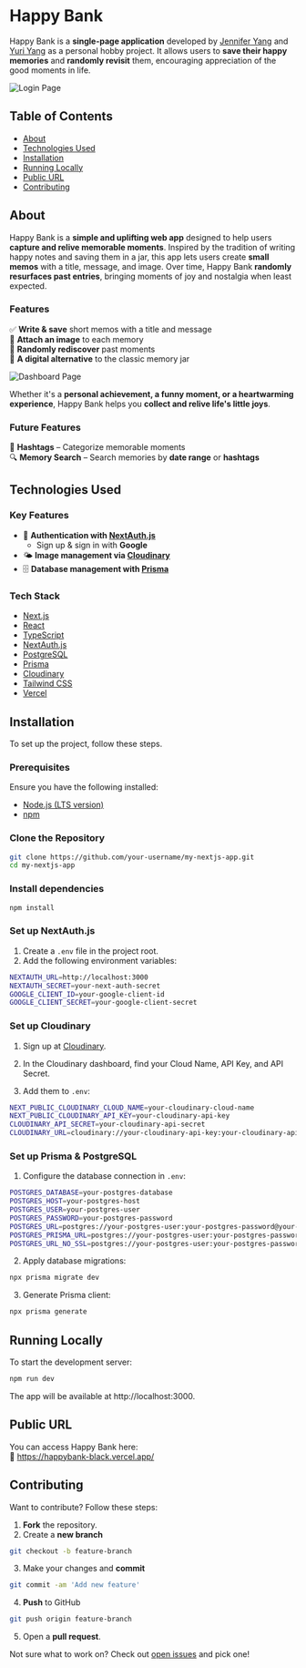 # **Happy Bank**

Happy Bank is a **single-page application** developed by [Jennifer Yang](https://github.com/jenniferjinyoungyang) and [Yuri Yang](https://github.com/itsyurika) as a personal hobby project. It allows users to **save their happy memories** and **randomly revisit** them, encouraging appreciation of the good moments in life.

![Login Page](https://res.cloudinary.com/dujcvkecm/image/upload/v1741314689/happybank_screenshot_01_abqmgv.png)

## **Table of Contents**

- [About](#about)
- [Technologies Used](#technologies-used)
- [Installation](#installation)
- [Running Locally](#running-locally)
- [Public URL](#public-url)
- [Contributing](#contributing)

## **About**

Happy Bank is a **simple and uplifting web app** designed to help users **capture and relive memorable moments**. Inspired by the tradition of writing happy notes and saving them in a jar, this app lets users create **small memos** with a title, message, and image. Over time, Happy Bank **randomly resurfaces past entries**, bringing moments of joy and nostalgia when least expected.

### **Features**

✅ **Write & save** short memos with a title and message  
📸 **Attach an image** to each memory  
🔄 **Randomly rediscover** past moments  
💾 **A digital alternative** to the classic memory jar

![Dashboard Page](https://res.cloudinary.com/dujcvkecm/image/upload/v1741314688/happybank_screenshot_02_plliry.png)

Whether it's a **personal achievement, a funny moment, or a heartwarming experience**, Happy Bank helps you **collect and relive life's little joys**.

### **Future Features**

🔖 **Hashtags** – Categorize memorable moments  
🔍 **Memory Search** – Search memories by **date range** or **hashtags**

## **Technologies Used**

### **Key Features**

- 🔐 **Authentication with [NextAuth.js](https://next-auth.js.org/)**
  - Sign up & sign in with **Google**
- 🌤️ **Image management via [Cloudinary](https://cloudinary.com/)**
- 🗄️ **Database management with [Prisma](https://www.prisma.io/)**

### **Tech Stack**

- [Next.js](https://nextjs.org/)
- [React](https://reactjs.org/)
- [TypeScript](https://www.typescriptlang.org/)
- [NextAuth.js](https://next-auth.js.org/)
- [PostgreSQL](https://www.postgresql.org/)
- [Prisma](https://www.prisma.io/)
- [Cloudinary](https://cloudinary.com/)
- [Tailwind CSS](https://tailwindcss.com/)
- [Vercel](https://vercel.com/)

## **Installation**

To set up the project, follow these steps.

### **Prerequisites**

Ensure you have the following installed:

- [Node.js (LTS version)](https://nodejs.org/)
- [npm](https://www.npmjs.com/)

### **Clone the Repository**

```bash
git clone https://github.com/your-username/my-nextjs-app.git
cd my-nextjs-app
```

### **Install dependencies**

```bash
npm install
```

### **Set up NextAuth.js**

1. Create a `.env` file in the project root.
2. Add the following environment variables:

```bash
NEXTAUTH_URL=http://localhost:3000
NEXTAUTH_SECRET=your-next-auth-secret
GOOGLE_CLIENT_ID=your-google-client-id
GOOGLE_CLIENT_SECRET=your-google-client-secret
```

### **Set up Cloudinary**

1. Sign up at [Cloudinary](https://cloudinary.com/).

2. In the Cloudinary dashboard, find your Cloud Name, API Key, and API Secret.

3. Add them to `.env`:

```bash
NEXT_PUBLIC_CLOUDINARY_CLOUD_NAME=your-cloudinary-cloud-name
NEXT_PUBLIC_CLOUDINARY_API_KEY=your-cloudinary-api-key
CLOUDINARY_API_SECRET=your-cloudinary-api-secret
CLOUDINARY_URL=cloudinary://your-cloudinary-api-key:your-cloudinary-api-secret@your-cloudinary-cloud-name
```

### **Set up Prisma & PostgreSQL**

1. Configure the database connection in `.env`:

```bash
POSTGRES_DATABASE=your-postgres-database
POSTGRES_HOST=your-postgres-host
POSTGRES_USER=your-postgres-user
POSTGRES_PASSWORD=your-postgres-password
POSTGRES_URL=postgres://your-postgres-user:your-postgres-password@your-postgres-host/your-postgres-database?sslmode=require
POSTGRES_PRISMA_URL=postgres://your-postgres-user:your-postgres-password@your-postgres-host/your-postgres-database?pgbouncer=true&connect_timeout=15&sslmode=require
POSTGRES_URL_NO_SSL=postgres://your-postgres-user:your-postgres-password@your-postgres-host/your-postgres-database
```

2. Apply database migrations:

```bash
npx prisma migrate dev
```

3. Generate Prisma client:

```bash
npx prisma generate
```

## **Running Locally**

To start the development server:

```bash
npm run dev
```

The app will be available at http://localhost:3000.

## **Public URL**

You can access Happy Bank here:
</br>
🔗 https://happybank-black.vercel.app/

## **Contributing**

Want to contribute? Follow these steps:

1. **Fork** the repository.
2. Create a **new branch**

```bash
git checkout -b feature-branch
```

3. Make your changes and **commit**

```bash
git commit -am 'Add new feature'
```

4. **Push** to GitHub

```bash
git push origin feature-branch
```

5. Open a **pull request**.

Not sure what to work on? Check out [open issues](https://github.com/jenniferjinyoungyang/happybank/issues) and pick one!
